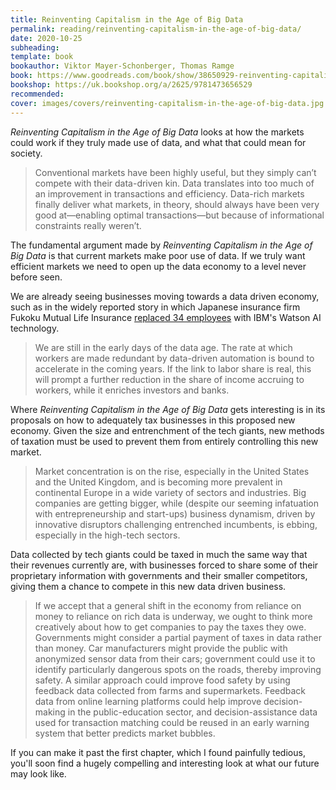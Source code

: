 ```yaml
---
title: Reinventing Capitalism in the Age of Big Data
permalink: reading/reinventing-capitalism-in-the-age-of-big-data/
date: 2020-10-25
subheading: 
template: book
bookauthor: Viktor Mayer-Schonberger, Thomas Ramge
book: https://www.goodreads.com/book/show/38650929-reinventing-capitalism-in-the-age-of-big-data
bookshop: https://uk.bookshop.org/a/2625/9781473656529
recommended: 
cover: images/covers/reinventing-capitalism-in-the-age-of-big-data.jpg
---
```


*Reinventing Capitalism in the Age of Big Data* looks at how the markets could work if they truly made use of data, and what that could mean for society.

> Conventional markets have been highly useful, but they simply can’t compete with their data-driven kin. Data translates into too much of an improvement in transactions and efficiency. Data-rich markets finally deliver what markets, in theory, should always have been very good at—enabling optimal transactions—but because of informational constraints really weren’t.

The fundamental argument made by *Reinventing Capitalism in the Age of Big Data* is that current markets make poor use of data. If we truly want efficient markets we need to open up the data economy to a level never before seen.

We are already seeing businesses moving towards a data driven economy, such as in the widely reported story in which Japanese insurance firm Fukoku Mutual Life Insurance [replaced 34 employees](https://www.theguardian.com/technology/2017/jan/05/japanese-company-replaces-office-workers-artificial-intelligence-ai-fukoku-mutual-life-insurance) with IBM's Watson AI technology. 

> We are still in the early days of the data age. The rate at which workers are made redundant by data-driven automation is bound to accelerate in the coming years. If the link to labor share is real, this will prompt a further reduction in the share of income accruing to workers, while it enriches investors and banks.

Where *Reinventing Capitalism in the Age of Big Data* gets interesting is in its proposals on how to adequately tax businesses in this proposed new economy. Given the size and entrenchment of the tech giants, new methods of taxation must be used to prevent them from entirely controlling this new market.

> Market concentration is on the rise, especially in the United States and the United Kingdom, and is becoming more prevalent in continental Europe in a wide variety of sectors and industries. Big companies are getting bigger, while (despite our seeming infatuation with entrepreneurship and start-ups) business dynamism, driven by innovative disruptors challenging entrenched incumbents, is ebbing, especially in the high-tech sectors.

Data collected by tech giants could be taxed in much the same way that their revenues currently are, with businesses forced to share some of their proprietary information with governments and their smaller competitors, giving them a chance to compete in this new data driven business.

> If we accept that a general shift in the economy from reliance on money to reliance on rich data is underway, we ought to think more creatively about how to get companies to pay the taxes they owe. Governments might consider a partial payment of taxes in data rather than money. Car manufacturers might provide the public with anonymized sensor data from their cars; government could use it to identify particularly dangerous spots on the roads, thereby improving safety. A similar approach could improve food safety by using feedback data collected from farms and supermarkets. Feedback data from online learning platforms could help improve decision-making in the public-education sector, and decision-assistance data used for transaction matching could be reused in an early warning system that better predicts market bubbles. 

If you can make it past the first chapter, which I found painfully tedious, you'll soon find a hugely compelling and interesting look at what our future may look like.